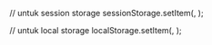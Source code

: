 // untuk session storage
sessionStorage.setItem(<namaKey>, <nilaiAwal>);

// untuk local storage
localStorage.setItem(<namaKey>, <nilaiAwal>);
